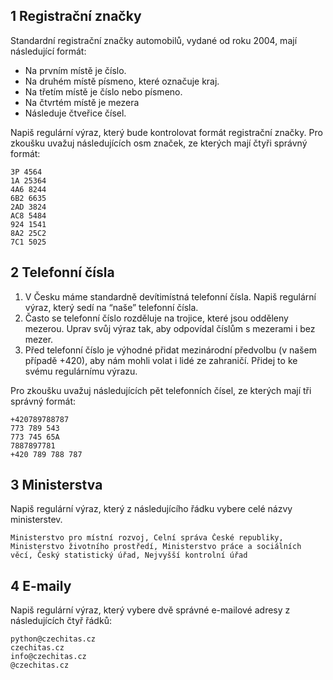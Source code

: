 ## 1 Registrační značky
Standardní registrační značky automobilů, vydané od roku 2004, mají následující formát:

* Na prvním místě je číslo.
* Na druhém místě písmeno, které označuje kraj.
* Na třetím místě je číslo nebo písmeno.
* Na čtvrtém místě je mezera
* Následuje čtveřice čísel.

Napiš regulární výraz, který bude kontrolovat formát registrační značky. Pro zkoušku uvažuj následujících osm značek, ze kterých mají čtyři správný formát:

```
3P 4564
1A 25364
4A6 8244
6B2 6635
2AD 3824
AC8 5484
924 1541
8A2 25C2
7C1 5025
```

## 2 Telefonní čísla
1. V Česku máme standardně devítimístná telefonní čísla. Napiš regulární výraz, který sedí na “naše” telefonní čísla.
2.  Často se telefonní číslo rozděluje na trojice, které jsou odděleny mezerou. Uprav svůj výraz tak, aby odpovídal číslům s mezerami i bez mezer.
3. Před telefonní číslo je výhodné přidat mezinárodní předvolbu (v našem případě +420), aby nám mohli volat i lidé ze zahraničí. Přidej to ke svému regulárnímu výrazu.

Pro zkoušku uvažuj následujících pět telefonních čísel, ze kterých mají tři správný formát:

```
+420789788787
773 789 543
773 745 65A
7887897781
+420 789 788 787
```

## 3 Ministerstva
Napiš regulární výraz, který z následujícího řádku vybere celé názvy ministerstev.

```
Ministerstvo pro místní rozvoj, Celní správa České republiky, Ministerstvo životního prostředí, Ministerstvo práce a sociálních věcí, Český statistický úřad, Nejvyšší kontrolní úřad
```

## 4 E-maily
Napiš regulární výraz, který vybere dvě správné e-mailové adresy z následujících čtyř řádků:

```
python@czechitas.cz
czechitas.cz
info@czechitas.cz
@czechitas.cz
```